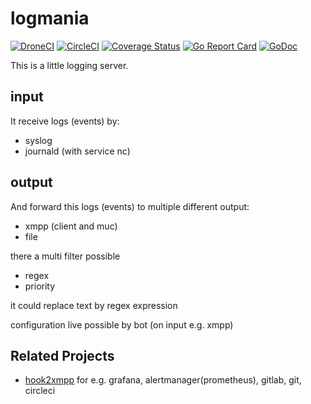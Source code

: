 # logmania
[![DroneCI](https://ci.sum7.eu/api/badges/genofire/logmania/status.svg?branch=master)](https://ci.sum7.eu/genofire/logmania)
[![CircleCI](https://circleci.com/gh/genofire/logmania/tree/master.svg?style=shield)](https://circleci.com/gh/genofire/logmania/tree/master)
[![Coverage Status](https://coveralls.io/repos/github/genofire/logmania/badge.svg?branch=master)](https://coveralls.io/github/genofire/logmania?branch=master)
[![Go Report Card](https://goreportcard.com/badge/dev.sum7.eu/genofire/logmania)](https://goreportcard.com/report/dev.sum7.eu/genofire/logmania)
[![GoDoc](https://godoc.org/dev.sum7.eu/genofire/logmania?status.svg)](https://godoc.org/dev.sum7.eu/genofire/logmania)


This is a little logging server.

## input
It receive logs (events) by:
- syslog
- journald (with service nc)

## output
And forward this logs (events) to multiple different output:
- xmpp (client and muc)
- file

there a multi filter possible
- regex
- priority

it could replace text by regex expression

configuration live possible by bot (on input e.g. xmpp)

## Related Projects

- [hook2xmpp](https://dev.sum7.eu/genofire/hook2xmpp) for e.g. grafana, alertmanager(prometheus), gitlab, git, circleci
